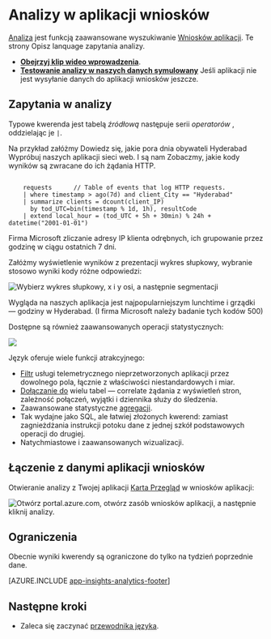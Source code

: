 <properties 
    pageTitle="Analizy — narzędzie zaawansowane wyszukiwanie wniosków aplikacji | Microsoft Azure" 
    description="Omówienie analizy, narzędzie diagnostyczne zaawansowana usługa wyszukiwania wniosków aplikacji. " 
    services="application-insights" 
    documentationCenter=""
    authors="alancameronwills" 
    manager="douge"/>

<tags 
    ms.service="application-insights" 
    ms.workload="tbd" 
    ms.tgt_pltfrm="ibiza" 
    ms.devlang="na" 
    ms.topic="article" 
    ms.date="07/26/2016" 
    ms.author="awills"/>


# <a name="analytics-in-application-insights"></a>Analizy w aplikacji wniosków


[Analiza](app-insights-analytics.md) jest funkcją zaawansowane wyszukiwanie [Wniosków aplikacji](app-insights-overview.md). Te strony Opisz lanquage zapytania analizy. 

* **[Obejrzyj klip wideo wprowadzenia](https://applicationanalytics-media.azureedge.net/home_page_video.mp4)**.
* **[Testowanie analizy w naszych danych symulowany](https://analytics.applicationinsights.io/demo)** Jeśli aplikacji nie jest wysyłanie danych do aplikacji wniosków jeszcze.

## <a name="queries-in-analytics"></a>Zapytania w analizy
 
Typowe kwerenda jest tabelą *źródłową* następuje serii *operatorów* , oddzielając je `|`. 

Na przykład załóżmy Dowiedz się, jakie pora dnia obywateli Hyderabad Wypróbuj naszych aplikacji sieci web. I są nam Zobaczmy, jakie kody wyników są zwracane do ich żądania HTTP. 

```AIQL

    requests      // Table of events that log HTTP requests.
  	| where timestamp > ago(7d) and client_City == "Hyderabad"
  	| summarize clients = dcount(client_IP) 
      by tod_UTC=bin(timestamp % 1d, 1h), resultCode
  	| extend local_hour = (tod_UTC + 5h + 30min) % 24h + datetime("2001-01-01") 
```

Firma Microsoft zliczanie adresy IP klienta odrębnych, ich grupowanie przez godzinę w ciągu ostatnich 7 dni. 

Załóżmy wyświetlenie wyników z prezentacji wykres słupkowy, wybranie stosowo wyniki kody różne odpowiedzi:

![Wybierz wykres słupkowy, x i y osi, a następnie segmentacji](./media/app-insights-analytics/020.png)

Wygląda na naszych aplikacja jest najpopularniejszym lunchtime i grządki — godziny w Hyderabad. (I firma Microsoft należy badanie tych kodów 500)


Dostępne są również zaawansowanych operacji statystycznych:

![](./media/app-insights-analytics/025.png)


Język oferuje wiele funkcji atrakcyjnego:

* [Filtr](app-insights-analytics-reference.md#where-operator) usługi telemetrycznego nieprzetworzonych aplikacji przez dowolnego pola, łącznie z właściwości niestandardowych i miar.
* [Dołączanie do](app-insights-analytics-reference.md#join-operator) wielu tabel — correlate żądania z wyświetleń stron, zależność połączeń, wyjątki i dziennika służy do śledzenia.
* Zaawansowane statystyczne [agregacji](app-insights-analytics-reference.md#aggregations).
* Tak wydajne jako SQL, ale łatwiej złożonych kwerend: zamiast zagnieżdżania instrukcji potoku dane z jednej szkół podstawowych operacji do drugiej.
* Natychmiastowe i zaawansowanych wizualizacji.







## <a name="connect-to-your-application-insights-data"></a>Łączenie z danymi aplikacji wniosków


Otwieranie analizy z Twojej aplikacji [Karta Przegląd](app-insights-dashboards.md) w wniosków aplikacji: 

![Otwórz portal.azure.com, otwórz zasób wniosków aplikacji, a następnie kliknij analizy.](./media/app-insights-analytics/001.png)


## <a name="limits"></a>Ograniczenia

Obecnie wyniki kwerendy są ograniczone do tylko na tydzień poprzednie dane.



[AZURE.INCLUDE [app-insights-analytics-footer](../../includes/app-insights-analytics-footer.md)]


## <a name="next-steps"></a>Następne kroki


* Zaleca się zaczynać [przewodnika języka](app-insights-analytics-tour.md).